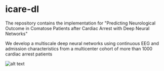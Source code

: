 # icare-dl
The repository contains the implementation for "Predicting Neurological Outcome in Comatose Patients after Cardiac Arrest with Deep Neural Networks"

We develop a multiscale deep neural networks using continuous EEG and admission characteristics from a multicenter cohort of more than 1000 cardiac arrest patients

![alt text](https://github.com/mghcdac/icare-dl/blob/main/figures/fig1.tif)
